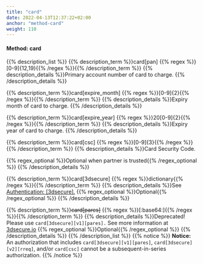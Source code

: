 ```yaml
---
title: "card"
date: 2022-04-13T12:37:22+02:00
anchor: "method-card"
weight: 110
---
```

#### Method: card
{{% description_list %}}
{{% description_term %}}card[pan] {{% regex %}}[0-9]{12,19}{{% /regex %}}{{% /description_term %}}
{{% description_details %}}Primary account number of card to charge.
{{% /description_details %}}

{{% description_term %}}card[expire_month] {{% regex %}}[0-9]{2}{{% /regex %}}{{% /description_term %}}
{{% description_details %}}Expiry month of card to charge.
{{% /description_details %}}

{{% description_term %}}card[expire_year] {{% regex %}}20[0-9]{2}{{% /regex %}}{{% /description_term %}}
{{% description_details %}}Expiry year of card to charge.
{{% /description_details %}}

{{% description_term %}}card[csc] {{% regex %}}[0-9]{3}{{% /regex %}}{{% /description_term %}}
{{% description_details %}}Card Security Code.

{{% regex_optional %}}Optional when partner is trusted{{% /regex_optional %}}
{{% /description_details %}}

{{% description_term %}}card[3dsecure] {{% regex %}}dictionary{{% /regex %}}{{% /description_term %}}
{{% description_details %}}See [ Authentication: [3dsecure].](#authentication-3dsecure)
{{% regex_optional %}}Optional{{% /regex_optional %}}
{{% /description_details %}}

{{% description_term %}}~~card[pares]~~ {{% regex %}}[\:base64\:]{{% /regex %}}{{% /description_term %}}
{{% description_details %}}Deprecated! Please use `card[3dsecure][v1][pares].` 
See more information at [3dsecure.io](https://wwww.3dsecure.io)
{{% regex_optional %}}Optional{{% /regex_optional %}}
{{% /description_details %}}
{{% /description_list %}}
{{% notice %}}
**Notice:** An authorization that includes `card[3dsecure][v1][pares]`, `card[3dsecure][v2][rreq]`, and/or `card[csc]` cannot be a subsequent-in-series authorization.
{{% /notice %}}
